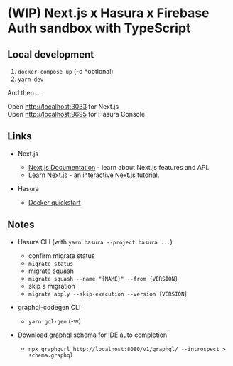 # (WIP) Next.js x Hasura x Firebase Auth sandbox with TypeScript

## Local development

1. `docker-compose up` (-d \*optional)
2. `yarn dev`

And then ...

Open [http://localhost:3033](http://localhost:3033) for Next.js  
Open [http://localhost:9695](http://localhost:9695) for Hasura Console

## Links

- Next.js

  - [Next.js Documentation](https://nextjs.org/docs) - learn about Next.js features and API.
  - [Learn Next.js](https://nextjs.org/learn) - an interactive Next.js tutorial.

- Hasura
  - [Docker quickstart](https://hasura.io/docs/1.0/graphql/core/getting-started/docker-simple.html)

## Notes

- Hasura CLI (with `yarn hasura --project hasura ...`)

  - confirm migrate status
  - `migrate status`
  - migrate squash
  - `migrate squash --name "{NAME}" --from {VERSION}`
  - skip a migration
  - `migrate apply --skip-execution --version {VERSION}`

- graphql-codegen CLI

  - `yarn gql-gen` (-w)

- Download graphql schema for IDE auto completion
  - `npx graphqurl http://localhost:8080/v1/graphql/ --introspect > schema.graphql`
